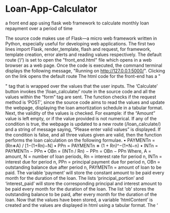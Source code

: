 # Loan-App-Calculator
a front end app using flask web framework to calculate monthly loan repayment over a period of time 

The source code makes use of Flask—a micro web framework written in Python, especially useful for developing web applications.
The first two lines import Flask, render_template, flash and request, for framework, template creation, error alerts and reading values respectively.
The default route (‘/’) is set to open the "front_end.html" file which opens in a web browser as a web page.
Once the code is executed, the command terminal displays the following message, "Running on http://127.0.0.1:5000/". Clicking on the link opens the default route
The html code for the front-end has a "<form>" tag that is wrapped over the values that the user inputs. The ‘Calculate’ button invokes the ‘/loan_calculate/’ route in the source code and all the values within the “form” tag are sent.
The function checks if the request method is ‘POST’, since the source code aims to read the values and update the webpage, displaying the loan amortization schedule in a tabular format.
Next, the validity of the values is checked. For example: if the “Amount” value is left empty, or if the value provided is not numerical. If any of the condition is true, the webpage is updated to a new route (/loan_calculate/) and a string of message saying, “Please enter valid values” is displayed.
If the condition is false, and all three values given are valid, then the function performs the loan calculation on the following formulae.
• PAYMENTn = (Rn∗A) / [1−(1+Rn)−N]
• PPn = PAYMENTn ∗ (1 + Rn)^−(1+N−n)
• INTn = PAYMENTn − PPn
• OBn = (INTn / Rn) − PPn = OBn − PPn
Where, A = amount, N = number of loan periods, Rn = interest rate for period n, INTn = interest due for period n, PPn = principal payment due for period n, OBn = outstanding balance due after period n, PAYMENTn = amount of loan to be paid.
The variable ‘payment’ will store the constant amount to be paid every month for the duration of the loan. The lists ‘principal_portion’ and ‘interest_paid’ will store the corresponding principal and interest amount to be paid every month for the duration of the loan. The list ‘ob’ stores the outstanding balance to be paid, after every month for the duration of the loan.
Now that the values have been stored, a variable ‘htmlContent’ is created and the values are displayed in html using a tabular format. 
The ‘<style>’ tag has been used to colour the text and background. The variable ‘htmlContent’ is then appended with the column names: Payment no, Payment Amount, Principal Amount, Interest Amount and Loan Outstanding Balance.
The rows are then filled with the values in accordance to the column names. Each value in lists, ‘principal_portion’, ‘interest_paid’ and ‘ob’ are stored in each row of the ‘htmlContent’ table, along with a constant value from the ‘payment’ variable.
After the loop has finished, (the length of lists has been reached), the variable ‘htmlContent’ is then appended with a closing ‘</table>’ tag.
The variable is returned to the “front_end.html” and the variable ‘htmlContent’ is displayed.
